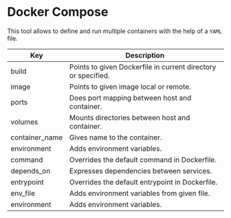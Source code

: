 # Docker Compose

This tool allows to define and run multiple containers with the help of a `YAML` file.

| Key | Description |
| ------- | ----------- |
| build | Points to given Dockerfile in current directory or specified. |
| image | Points to given image local or remote. |
| ports | Does port mapping between host and container. |
| volumes | Mounts directories between host and container. |
| container_name | Gives name to the container. |
| environment | Adds environment variables. |
| command | Overrides the default command in Dockerfile. |
| depends_on | Expresses dependencies between services. |
| entrypoint | Overrides the default entrypoint in Dockerfile. |
| env_file | Adds environment variables from given file. |
| environment | Adds environment variables. |
